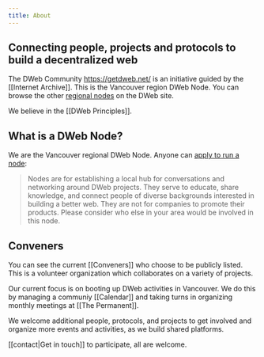 ```yaml
---
title: About
---
```


## Connecting people, projects and protocols to build a decentralized web

The DWeb Community <https://getdweb.net/> is an initiative guided by the [[Internet Archive]]. This is the Vancouver region DWeb Node. You can browse the other [regional nodes](https://getdweb.net/#nodes) on the DWeb site.

We believe in the [[DWeb Principles]].

## What is a DWeb Node?

We are the Vancouver regional DWeb Node. Anyone can [apply to run a node](https://getdweb.net/start-a-dweb-node/):

> Nodes are for establishing a local hub for conversations and networking around DWeb projects. They serve to educate, share knowledge, and connect people of diverse backgrounds interested in building a better web. They are not for companies to promote their products. Please consider who else in your area would be involved in this node.

## Conveners

You can see the current [[Conveners]] who choose to be publicly listed. This is a volunteer organization which collaborates on a variety of projects.

Our current focus is on booting up DWeb activities in Vancouver. We do this by managing a communiy [[Calendar]] and taking turns in organizing monthly meetings at [[The Permanent]].

We welcome additional people, protocols, and projects to get involved and organize more events and activities, as we build shared platforms.

[[contact|Get in touch]] to participate, all are welcome.

